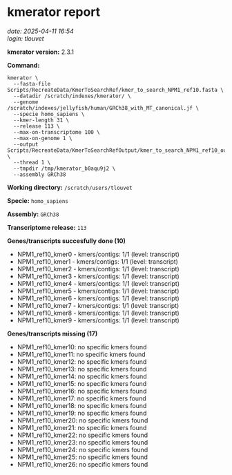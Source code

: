 # kmerator report
*date: 2025-04-11 16:54*  
*login: tlouvet*

**kmerator version:** 2.3.1

**Command:**

```
kmerator \
  --fasta-file Scripts/RecreateData/KmerToSearchRef/kmer_to_search_NPM1_ref10.fasta \
  --datadir /scratch/indexes/kmerator/ \
  --genome /scratch/indexes/jellyfish/human/GRCh38_with_MT_canonical.jf \
  --specie homo_sapiens \
  --kmer-length 31 \
  --release 113 \
  --max-on-transcriptome 100 \
  --max-on-genome 1 \
  --output Scripts/RecreateData/KmerToSearchRefOutput/kmer_to_search_NPM1_ref10_output \
  --thread 1 \
  --tmpdir /tmp/kmerator_b0aqu9j2 \
  --assembly GRCh38
```

**Working directory:** `/scratch/users/tlouvet`

**Specie:** `homo_sapiens`

**Assembly:** `GRCh38`

**Transcriptome release:** `113`

**Genes/transcripts succesfully done (10)**

- NPM1_ref10_kmer0 - kmers/contigs: 1/1 (level: transcript)
- NPM1_ref10_kmer1 - kmers/contigs: 1/1 (level: transcript)
- NPM1_ref10_kmer2 - kmers/contigs: 1/1 (level: transcript)
- NPM1_ref10_kmer3 - kmers/contigs: 1/1 (level: transcript)
- NPM1_ref10_kmer4 - kmers/contigs: 1/1 (level: transcript)
- NPM1_ref10_kmer5 - kmers/contigs: 1/1 (level: transcript)
- NPM1_ref10_kmer6 - kmers/contigs: 1/1 (level: transcript)
- NPM1_ref10_kmer7 - kmers/contigs: 1/1 (level: transcript)
- NPM1_ref10_kmer8 - kmers/contigs: 1/1 (level: transcript)
- NPM1_ref10_kmer9 - kmers/contigs: 1/1 (level: transcript)


**Genes/transcripts missing (17)**

- NPM1_ref10_kmer10: no specific kmers found
- NPM1_ref10_kmer11: no specific kmers found
- NPM1_ref10_kmer12: no specific kmers found
- NPM1_ref10_kmer13: no specific kmers found
- NPM1_ref10_kmer14: no specific kmers found
- NPM1_ref10_kmer15: no specific kmers found
- NPM1_ref10_kmer16: no specific kmers found
- NPM1_ref10_kmer17: no specific kmers found
- NPM1_ref10_kmer18: no specific kmers found
- NPM1_ref10_kmer19: no specific kmers found
- NPM1_ref10_kmer20: no specific kmers found
- NPM1_ref10_kmer21: no specific kmers found
- NPM1_ref10_kmer22: no specific kmers found
- NPM1_ref10_kmer23: no specific kmers found
- NPM1_ref10_kmer24: no specific kmers found
- NPM1_ref10_kmer25: no specific kmers found
- NPM1_ref10_kmer26: no specific kmers found
